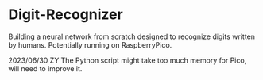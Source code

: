# Digit-Recognizer
Building a neural network from scratch designed to recognize digits written by humans. Potentially running on RaspberryPico.

2023/06/30 ZY
The Python script might take too much memory for Pico, will need to improve it.
